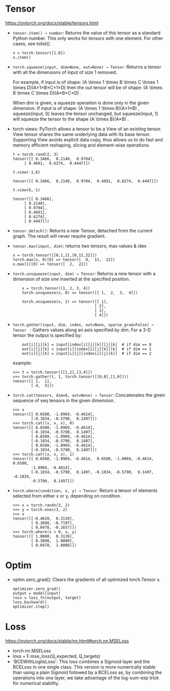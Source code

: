 # Tensor
https://pytorch.org/docs/stable/tensors.html

- `tensor.item() → number`: Returns the value of this tensor as a standard Python number. This only works for tensors with one element. For other cases, see tolist().
  ```
  x = torch.tensor([1.0])
  x.item()
  ```

- `torch.squeeze(input, dim=None, out=None) → Tensor` :Returns a tensor with all the dimensions of input of size 1 removed.

  For example, if input is of shape: (A \times 1 \times B \times C \times 1 \times D)(A×1×B×C×1×D) then the out tensor will be of shape: (A \times B \times C \times D)(A×B×C×D) .

  When dim is given, a squeeze operation is done only in the given dimension. If input is of shape: (A \times 1 \times B)(A×1×B) , squeeze(input, 0) leaves the tensor unchanged, but squeeze(input, 1) will squeeze the tensor to the shape (A \times B)(A×B) .

- torch views: PyTorch allows a tensor to be a View of an existing tensor. View tensor shares the same underlying data with its base tensor. Supporting View avoids explicit data copy, thus allows us to do fast and memory efficient reshaping, slicing and element-wise operations.
   ```
   t = torch.rand(2, 3)
   tensor([[ 0.3466,  0.2140,  0.9704],
        [ 0.4691,  0.6274,  0.4447]])

   t.view(-1,6)

   tensor([[ 0.3466,  0.2140,  0.9704,  0.4691,  0.6274,  0.4447]])

   t.view(6,-1)

   tensor([[ 0.3466],
        [ 0.2140],
        [ 0.9704],
        [ 0.4691],
        [ 0.6274],
        [ 0.4447]])

   ```
- `tensor.detach()`: Returns a new Tensor, detached from the current graph. The result will never require gradient.
- `tensor.max(input, dim)`: returns two tensors, max values & idex
   ```
   x = torch.tensor([[0,1,2],[0,11,22]])
   torch.max(x, 0)[0] => tensor([  0,  11,  22])
   x.max(1)[0] => tensor([  2,  22])

   ```
- `torch.unsqueeze(input, dim) → Tensor`: Returns a new tensor with a dimension of size one inserted at the specified position.
    ```
        x = torch.tensor([1, 2, 3, 4])
        torch.unsqueeze(x, 0) => tensor([[ 1,  2,  3,  4]])

        torch.unsqueeze(x, 1) => tensor([[ 1],
                                        [ 2],
                                        [ 3],
                                        [ 4]])
    ```
- `torch.gather(input, dim, index, out=None, sparse_grad=False) → Tensor ` : Gathers values along an axis specified by dim.
 For a 3-D tensor the output is specified by:
    ```
        out[i][j][k] = input[index[i][j][k]][j][k]  # if dim == 0
        out[i][j][k] = input[i][index[i][j][k]][k]  # if dim == 1
        out[i][j][k] = input[i][j][index[i][j][k]]  # if dim == 2
    ```
    example:
    ```
    >>> t = torch.tensor([[1,2],[3,4]])
    >>> torch.gather(t, 1, torch.tensor([[0,0],[1,0]]))
    tensor([[ 1,  1],
            [ 4,  3]])
    ```

- `torch.cat(tensors, dim=0, out=None) → Tensor`: Concatenates the given sequence of seq tensors in the given dimension.
    ```
    >>> x
    tensor([[ 0.6580, -1.0969, -0.4614],
            [-0.1034, -0.5790,  0.1497]])
    >>> torch.cat((x, x, x), 0)
    tensor([[ 0.6580, -1.0969, -0.4614],
            [-0.1034, -0.5790,  0.1497],
            [ 0.6580, -1.0969, -0.4614],
            [-0.1034, -0.5790,  0.1497],
            [ 0.6580, -1.0969, -0.4614],
            [-0.1034, -0.5790,  0.1497]])
    >>> torch.cat((x, x, x), 1)
    tensor([[ 0.6580, -1.0969, -0.4614,  0.6580, -1.0969, -0.4614,  0.6580,
            -1.0969, -0.4614],
            [-0.1034, -0.5790,  0.1497, -0.1034, -0.5790,  0.1497, -0.1034,
            -0.5790,  0.1497]])
    ```
- `torch.where(condition, x, y) → Tensor`: Return a tensor of elements selected from either x or y, depending on condition.
    ```
    >>> x = torch.randn(3, 2)
    >>> y = torch.ones(3, 2)
    >>> x
    tensor([[-0.4620,  0.3139],
            [ 0.3898, -0.7197],
            [ 0.0478, -0.1657]])
    >>> torch.where(x > 0, x, y)
    tensor([[ 1.0000,  0.3139],
            [ 0.3898,  1.0000],
            [ 0.0478,  1.0000]])
    ```
# Optim
- optim.zero_grad(): Clears the gradients of all optimized torch.Tensor s.
    ```
    optimizer.zero_grad()
    output = model(input)
    loss = loss_fn(output, target)
    loss.backward()
    optimizer.step()
    ```
# Loss
https://pytorch.org/docs/stable/nn.html#torch.nn.MSELoss
- torch.nn.MSELoss
- loss = F.mse_loss(Q_expected, Q_targets)
- 'BCEWithLogitsLoss': This loss combines a Sigmoid layer and the BCELoss in one single class. This version is more numerically stable than using a plain Sigmoid followed by a BCELoss as, by combining the operations into one layer, we take advantage of the log-sum-exp trick for numerical stability.
